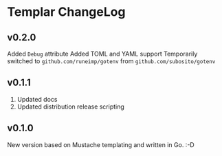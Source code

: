 Templar ChangeLog
=================

v0.2.0
------

Added `Debug` attribute
Added TOML and YAML support
Temporarily switched to `github.com/runeimp/gotenv` from `github.com/subosito/gotenv`


v0.1.1
------

1. Updated docs
2. Updated distribution release scripting


v0.1.0
------

New version based on Mustache templating and written in Go. :-D
